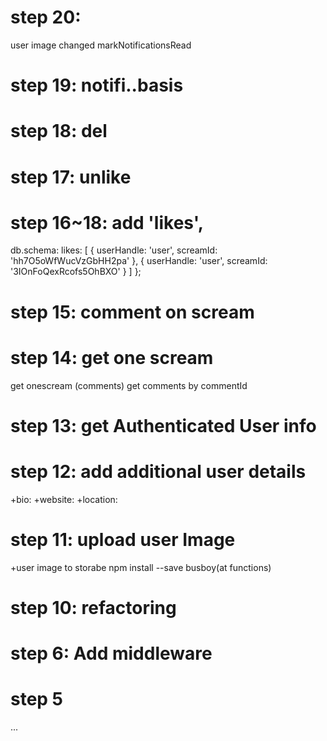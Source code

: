# step 20:
user image changed
markNotificationsRead

# step 19: notifi..basis
# step 18: del
# step 17: unlike 
# step 16~18: add 'likes', 
db.schema:
likes: [
      {
        userHandle: 'user',
        screamId: 'hh7O5oWfWucVzGbHH2pa'
      },
      {
        userHandle: 'user',
        screamId: '3IOnFoQexRcofs5OhBXO'
      }
    ]
  };

# step 15: comment on scream

# step 14: get one scream
get onescream (comments)
get comments by commentId

# step 13: get Authenticated User info

# step 12: add additional user details
+bio:
+website:
+location:

# step 11: upload user Image
+user image to storabe
npm install --save busboy(at functions)

# step 10: refactoring

# step 6: Add middleware


# step 5

...
